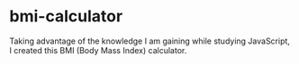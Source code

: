 # bmi-calculator
Taking advantage of the knowledge I am gaining while studying JavaScript, I created this BMI (Body Mass Index) calculator.
